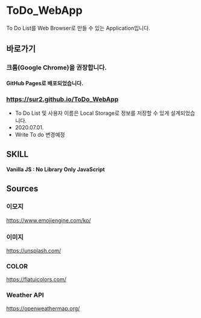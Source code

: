 # ToDo_WebApp
To Do List를 Web Browser로 만들 수 있는 Application입니다.



## 바로가기

### 크롬(Google Chrome)을 권장합니다.

#### GitHub Pages로 배포되었습니다.

### https://sur2.github.io/ToDo_WebApp



- To Do List 및 사용자 이름은 Local Storage로 정보를 저장할 수 있게 설계되었습니다.
- 2020.07.01.
- Write To do 변경예정



## SKILL

#### Vanilla JS : No Library Only JavaScript



## Sources

### 이모지

https://www.emojiengine.com/ko/

### 이미지

https://unsplash.com/

### COLOR

https://flatuicolors.com/

### Weather API

https://openweathermap.org/